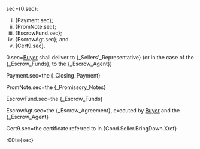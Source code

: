 sec={0.sec}:<ol type="i"><li>{Payment.sec};<li>{PromNote.sec};<li>{EscrowFund.sec};<li>{EscrowAgt.sec}; and<li>{Cert9.sec}.</li></ol>

0.sec=<a href="#SPA.Def.Buyer.Def" class="definedterm">Buyer</a> shall deliver to {_Sellers'_Representative} (or in the case of the {_Escrow_Funds}, to the {_Escrow_Agent})

Payment.sec=the {_Closing_Payment}

PromNote.sec=the {_Promissory_Notes}

EscrowFund.sec=the {_Escrow_Funds}

EscrowAgt.sec=the {_Escrow_Agreement}, executed by <a href="#SPA.Def.Buyer.Def" class="definedterm">Buyer</a> and the {_Escrow_Agent}

Cert9.sec=the certificate referred to in {Cond.Seller.BringDown.Xref}

r00t={sec}

